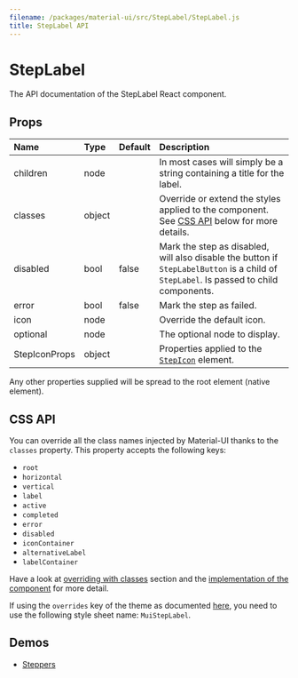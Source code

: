 ```yaml
---
filename: /packages/material-ui/src/StepLabel/StepLabel.js
title: StepLabel API
---
```


<!--- This documentation is automatically generated, do not try to edit it. -->

# StepLabel

<p class="description">The API documentation of the StepLabel React component.</p>



## Props

| Name | Type | Default | Description |
|:-----|:-----|:--------|:------------|
| <span class="prop-name">children</span> | <span class="prop-type">node |   | In most cases will simply be a string containing a title for the label. |
| <span class="prop-name">classes</span> | <span class="prop-type">object |   | Override or extend the styles applied to the component. See [CSS API](#css-api) below for more details. |
| <span class="prop-name">disabled</span> | <span class="prop-type">bool | <span class="prop-default">false</span> | Mark the step as disabled, will also disable the button if `StepLabelButton` is a child of `StepLabel`. Is passed to child components. |
| <span class="prop-name">error</span> | <span class="prop-type">bool | <span class="prop-default">false</span> | Mark the step as failed. |
| <span class="prop-name">icon</span> | <span class="prop-type">node |   | Override the default icon. |
| <span class="prop-name">optional</span> | <span class="prop-type">node |   | The optional node to display. |
| <span class="prop-name">StepIconProps</span> | <span class="prop-type">object |   | Properties applied to the [`StepIcon`](/api/step-icon) element. |

Any other properties supplied will be spread to the root element (native element).

## CSS API

You can override all the class names injected by Material-UI thanks to the `classes` property.
This property accepts the following keys:

- `root`
- `horizontal`
- `vertical`
- `label`
- `active`
- `completed`
- `error`
- `disabled`
- `iconContainer`
- `alternativeLabel`
- `labelContainer`

Have a look at [overriding with classes](/customization/overrides#overriding-with-classes) section
and the [implementation of the component](https://github.com/mui-org/material-ui/tree/master/packages/material-ui/src/StepLabel/StepLabel.js)
for more detail.

If using the `overrides` key of the theme as documented
[here](/customization/themes#customizing-all-instances-of-a-component-type),
you need to use the following style sheet name: `MuiStepLabel`.

## Demos

- [Steppers](/demos/steppers)

